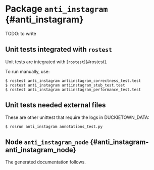 # Package `anti_instagram` {#anti_instagram}

TODO: to write


## Unit tests integrated with `rostest`

Unit tests are integrated with [`rostest`][#rostest].

To run manually, use:

    $ rostest anti_instagram antiinstagram_correctness_test.test
    $ rostest anti_instagram antiinstagram_stub_test.test
    $ rostest anti_instagram antiinstagram_performance_test.test


## Unit tests needed external files

These are other unittest that require the logs in DUCKIETOWN_DATA:

    $ rosrun anti_instagram annotations_test.py

## Node `anti_instagram_node` {#anti_instagram-anti_instagram_node}

The generated documentation follows.

<move-here src="#anti_instagram-anti_instagram_node-autogenerated"/>
